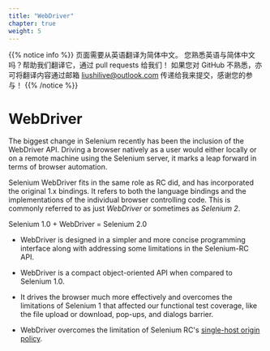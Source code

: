 ```yaml
---
title: "WebDriver"
chapter: true
weight: 5
---
```


{{% notice info %}}
<i class="fas fa-language"></i> 页面需要从英语翻译为简体中文。
您熟悉英语与简体中文吗？帮助我们翻译它，通过 pull requests 给我们！
如果您对 GitHub 不熟悉，亦可将翻译内容通过邮箱 <liushilive@outlook.com> 传递给我来提交，感谢您的参与！
{{% /notice %}}

# WebDriver

The biggest change in Selenium recently
has been the inclusion of the WebDriver API.
Driving a browser natively as a user would either locally
or on a remote machine using the Selenium server,
it marks a leap forward in terms of browser automation.

Selenium WebDriver fits in the same role as RC did,
and has incorporated the original 1.x bindings.
It refers to both the language bindings
and the implementations of the individual browser controlling code.
This is commonly referred to as just _WebDriver_
or sometimes as _Selenium 2_.

Selenium 1.0 + WebDriver = Selenium 2.0

* WebDriver is designed in a simpler
  and more concise programming interface
  along with addressing some limitations in the Selenium-RC API.

* WebDriver is a compact object-oriented API
  when compared to Selenium 1.0.

* It drives the browser much more effectively
  and overcomes the limitations of Selenium 1
  that affected our functional test coverage,
  like the file upload or download, pop-ups, and dialogs barrier.

* WebDriver overcomes the limitation of Selenium RC's
  [single-host origin policy](//en.wikipedia.org/wiki/Same-origin_policy).
